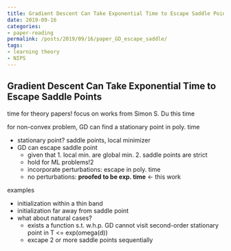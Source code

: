 ```yaml
---
title: Gradient Descent Can Take Exponential Time to Escape Saddle Points
date: 2019-09-16
categories:
- paper-reading
permalink: /posts/2019/09/16/paper_GD_escape_saddle/
tags:
- learning theory
- NIPS
---
```


## Gradient Descent Can Take Exponential Time to Escape Saddle Points

time for theory papers! focus on works from Simon S. Du this time

for non-convex problem, GD can find a stationary point in poly. time
- stationary point? saddle points, local minimizer
- GD can escape saddle point
    - given that 1. local min. are global min. 2. saddle points are strict
    - hold for ML problems!2
    - incorporate perturbations: escape in poly. time
    - no perturbations: **proofed to be exp. time** <- this work

examples
- initialization within a thin band
- initialization far away from saddle point
- what about natural cases?
    - exists a function s.t. w.h.p. GD cannot visit second-order stationary point in T <= exp(omega(d))
    - excape 2 or more saddle points sequentially
